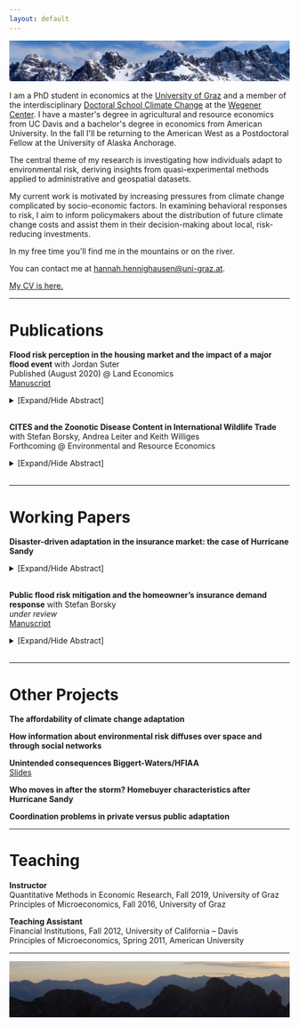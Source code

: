 ```yaml
---
layout: default
---
```

<img src="/assets/img/mountains3.jpeg" alt="AxamerLizum" />

I am a PhD student in economics at the [University of Graz](https://volkswirtschaftslehre.uni-graz.at/en/) and a member of the interdisciplinary [Doctoral School Climate Change](https://dk-climate-change.uni-graz.at/en/) at the [Wegener Center](https://wegcenter.uni-graz.at/en/). I have a master's degree in agricultural and resource economics from UC Davis and a bachelor's degree in economics from American University. In the fall I'll be returning to the American West as a Postdoctoral Fellow at the University of Alaska Anchorage.

The central theme of my research is investigating how individuals adapt to environmental risk, deriving insights from quasi-experimental methods applied to administrative and geospatial datasets.

My current work is motivated by increasing pressures from climate change complicated by socio-economic factors. In examining behavioral responses to risk, I aim to inform policymakers about the distribution of future climate change costs and assist them in their decision-making about local, risk-reducing investments.

In my free time you'll find me in the mountains or on the river.

You can contact me at [hannah.hennighausen@uni-graz.at](mailto:hannah.hennighausen@uni-graz.at).

[My CV is here.](https://hannahhennighausen.github.io/CV/Hennighausen_CV.pdf)

* * *

# Publications

**Flood risk perception in the housing market and the impact of a major flood event** with Jordan Suter <br />
Published (August 2020) @ Land Economics <br />
[Manuscript](https://hannahhennighausen.github.io/Papers/BoulderFlooding.pdf)
<details>
  <summary>[Expand/Hide Abstract]</summary> 
  
The impact of flood events on flood risk perception has important implications for policy. Applying a novel dataset featuring the flooding extents from a severe event in Colorado, we disentangle inundated properties from "near-misses", defined as structures not directly flooded but located in the 100- year floodplain. Using a triple-difference hedonic framework, we show that inundated properties in the floodplain underwent a decrease in price after the flood, while "near-misses" saw a relative price increase. We speculate that inundated properties are perceived as being riskier and "near-misses" relatively less risky, suggesting the possible influence of the availability heuristic or Bayesian learning.

</details>
<br />

**CITES and the Zoonotic Disease Content in International Wildlife Trade** with Stefan Borsky, Andrea Leiter and Keith Williges <br />
Forthcoming @ Environmental and Resource Economics <br />
<details>
  <summary>[Expand/Hide Abstract]</summary> 
  
International  trade  in  wildlife  is  one  contributing  factor  to  zoonotic  disease  risk.   Using  descriptive statistics, this paper shows that in the last decades, the volume and pattern of internationally traded wildlife has changed considerably and, with it, the zoonotic pathogens that are traded.  In an econometric analysis, we give evidence that an international environmental trade agreement could be used to limit the spread of zoonotic pathogens and disease.  More specifically, combining zoonotic disease data with wildlife trade data from the Convention on International Trade in Endangered Species of Wildlife and Fauna (CITES), we show that making trade requirements more stringent leads to a decrease in the number of animals traded and, incidentally, also the number of zoonotic diseases that are traded.  Our results contribute to the discussion of policy measures that manage the spread of zoonotic diseases.

</details>
<br />

* * *

# Working Papers

**Disaster-driven adaptation in the insurance market: the case of Hurricane Sandy** <br />
<details>
  <summary>[Expand/Hide Abstract]</summary>
Climate change and urbanization are escalating flood risk around the globe. Studying the factors that drive people to adapt to their changing risks aids policy makers in predicting future flooding costs and policy needs. This paper investigates the role of experienced risk in adaptation decisions. I exploit spatial variation in flooding to estimate the causal effect of Hurricane Sandy on people's decisions to insure against future flood damages. Hurricane Sandy’s flooding boundaries had a large and long-lived impact. Since the storm, flood insurance demand in flooded areas has continuously increased relative to nearby areas that were not flooded. The estimated insurance response was driven by the purchase and retention of relatively cheaper policies located in the most flood-damaged areas, implying that cost was a critical factor in people's adaptation decisions. Simulated flooding extents of six other recent events give evidence that Hurricane Sandy's adaptation response was the exception and not the rule.
</details>
<br />

**Public flood risk mitigation and the homeowner’s insurance demand response** with Stefan Borsky <br /> _under review_ <br />
[Manuscript](https://hannahhennighausen.github.io/Papers/BorskyHennighausen_CRS.pdf)
<details>
  <summary>[Expand/Hide Abstract]</summary>
This paper investigates the influence of public risk mitigating activities on individuals’ decisions to privately mitigate their disaster risks. We exploit heterogeneity in measures under the Community Rating System in the U.S. to empirically demonstrate that government investment in flood risk communication activities crowd-in private flood insurance demand while activities that lower the flood hazard residents face crowd-out private flood insurance demand. We also give evidence that flood insurance abides by the law of demand: as com- munities receive price discounts on their insurance policies, demand increases. Our results imply that governments can amplify the price effect by investing in additional risk communication activities, or dilute it by investing in hazard mitigation. This paper contributes to the discussion of the efficacy of disaster risk mitigation strategies and who ultimately bears the costs of natural disasters.
</details>
<br />

* * *

# Other Projects

**The affordability of climate change adaptation** <br />

**How information about environmental risk diffuses over space and through social networks** <br />

**Unintended consequences Biggert-Waters/HFIAA** <br />
[Slides](https://hannahhennighausen.github.io/Slides/Insurance_Downturn.pdf)

**Who moves in after the storm? Homebuyer characteristics after Hurricane Sandy** <br />

**Coordination problems in private versus public adaptation**

* * *

# Teaching

**Instructor** <br />
Quantitative Methods in Economic Research, Fall 2019, University of Graz <br />
Principles of Microeconomics, Fall 2016, University of Graz

**Teaching Assistant** <br />
Financial Institutions, Fall 2012, University of California – Davis <br />
Principles of Microeconomics, Spring 2011, American University

* * *

<img src="/assets/img/mountains2.jpeg" alt="ReitherSpitze" /> 
